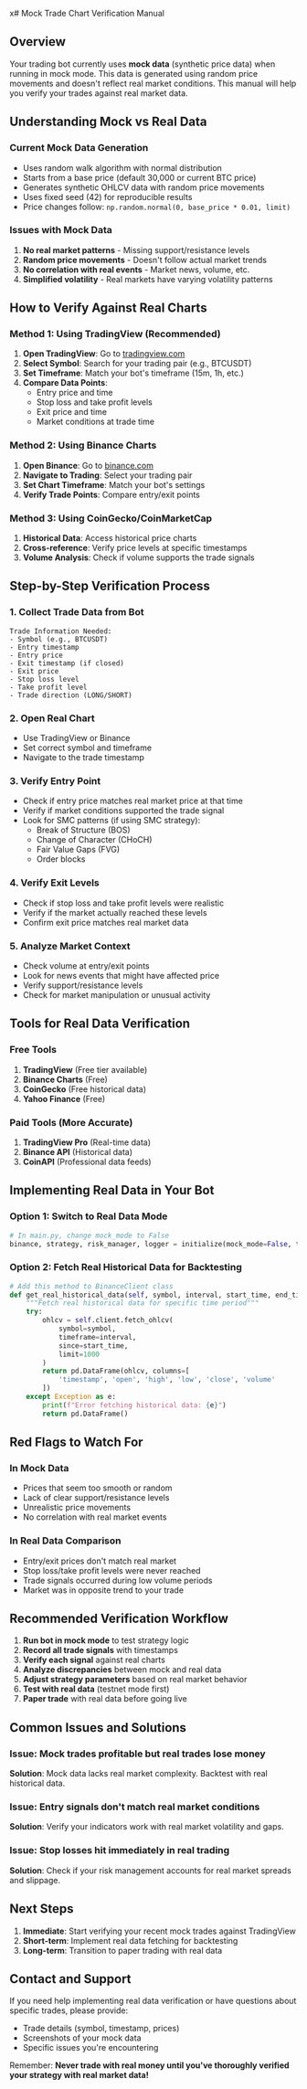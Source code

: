 x# Mock Trade Chart Verification Manual

## Overview
Your trading bot currently uses **mock data** (synthetic price data) when running in mock mode. This data is generated using random price movements and doesn't reflect real market conditions. This manual will help you verify your trades against real market data.

## Understanding Mock vs Real Data

### Current Mock Data Generation
- Uses random walk algorithm with normal distribution
- Starts from a base price (default 30,000 or current BTC price)
- Generates synthetic OHLCV data with random price movements
- Uses fixed seed (42) for reproducible results
- Price changes follow: `np.random.normal(0, base_price * 0.01, limit)`

### Issues with Mock Data
1. **No real market patterns** - Missing support/resistance levels
2. **Random price movements** - Doesn't follow actual market trends
3. **No correlation with real events** - Market news, volume, etc.
4. **Simplified volatility** - Real markets have varying volatility patterns

## How to Verify Against Real Charts

### Method 1: Using TradingView (Recommended)
1. **Open TradingView**: Go to [tradingview.com](https://tradingview.com)
2. **Select Symbol**: Search for your trading pair (e.g., BTCUSDT)
3. **Set Timeframe**: Match your bot's timeframe (15m, 1h, etc.)
4. **Compare Data Points**:
   - Entry price and time
   - Stop loss and take profit levels
   - Exit price and time
   - Market conditions at trade time

### Method 2: Using Binance Charts
1. **Open Binance**: Go to [binance.com](https://binance.com)
2. **Navigate to Trading**: Select your trading pair
3. **Set Chart Timeframe**: Match your bot's settings
4. **Verify Trade Points**: Compare entry/exit points

### Method 3: Using CoinGecko/CoinMarketCap
1. **Historical Data**: Access historical price charts
2. **Cross-reference**: Verify price levels at specific timestamps
3. **Volume Analysis**: Check if volume supports the trade signals

## Step-by-Step Verification Process

### 1. Collect Trade Data from Bot
```
Trade Information Needed:
- Symbol (e.g., BTCUSDT)
- Entry timestamp
- Entry price
- Exit timestamp (if closed)
- Exit price
- Stop loss level
- Take profit level
- Trade direction (LONG/SHORT)
```

### 2. Open Real Chart
- Use TradingView or Binance
- Set correct symbol and timeframe
- Navigate to the trade timestamp

### 3. Verify Entry Point
- Check if entry price matches real market price at that time
- Verify if market conditions supported the trade signal
- Look for SMC patterns (if using SMC strategy):
  - Break of Structure (BOS)
  - Change of Character (CHoCH)
  - Fair Value Gaps (FVG)
  - Order blocks

### 4. Verify Exit Levels
- Check if stop loss and take profit levels were realistic
- Verify if the market actually reached these levels
- Confirm exit price matches real market data

### 5. Analyze Market Context
- Check volume at entry/exit points
- Look for news events that might have affected price
- Verify support/resistance levels
- Check for market manipulation or unusual activity

## Tools for Real Data Verification

### Free Tools
1. **TradingView** (Free tier available)
2. **Binance Charts** (Free)
3. **CoinGecko** (Free historical data)
4. **Yahoo Finance** (Free)

### Paid Tools (More Accurate)
1. **TradingView Pro** (Real-time data)
2. **Binance API** (Historical data)
3. **CoinAPI** (Professional data feeds)

## Implementing Real Data in Your Bot

### Option 1: Switch to Real Data Mode
```python
# In main.py, change mock_mode to False
binance, strategy, risk_manager, logger = initialize(mock_mode=False, testnet=True)
```

### Option 2: Fetch Real Historical Data for Backtesting
```python
# Add this method to BinanceClient class
def get_real_historical_data(self, symbol, interval, start_time, end_time):
    """Fetch real historical data for specific time period"""
    try:
        ohlcv = self.client.fetch_ohlcv(
            symbol=symbol,
            timeframe=interval,
            since=start_time,
            limit=1000
        )
        return pd.DataFrame(ohlcv, columns=[
            'timestamp', 'open', 'high', 'low', 'close', 'volume'
        ])
    except Exception as e:
        print(f"Error fetching historical data: {e}")
        return pd.DataFrame()
```

## Red Flags to Watch For

### In Mock Data
- Prices that seem too smooth or random
- Lack of clear support/resistance levels
- Unrealistic price movements
- No correlation with real market events

### In Real Data Comparison
- Entry/exit prices don't match real market
- Stop loss/take profit levels were never reached
- Trade signals occurred during low volume periods
- Market was in opposite trend to your trade

## Recommended Verification Workflow

1. **Run bot in mock mode** to test strategy logic
2. **Record all trade signals** with timestamps
3. **Verify each signal** against real charts
4. **Analyze discrepancies** between mock and real data
5. **Adjust strategy parameters** based on real market behavior
6. **Test with real data** (testnet mode first)
7. **Paper trade** with real data before going live

## Common Issues and Solutions

### Issue: Mock trades profitable but real trades lose money
**Solution**: Mock data lacks real market complexity. Backtest with real historical data.

### Issue: Entry signals don't match real market conditions
**Solution**: Verify your indicators work with real market volatility and gaps.

### Issue: Stop losses hit immediately in real trading
**Solution**: Check if your risk management accounts for real market spreads and slippage.

## Next Steps

1. **Immediate**: Start verifying your recent mock trades against TradingView
2. **Short-term**: Implement real data fetching for backtesting
3. **Long-term**: Transition to paper trading with real data

## Contact and Support

If you need help implementing real data verification or have questions about specific trades, please provide:
- Trade details (symbol, timestamp, prices)
- Screenshots of your mock data
- Specific issues you're encountering

Remember: **Never trade with real money until you've thoroughly verified your strategy with real market data!**

